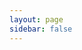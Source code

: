 ```yaml
---
layout: page
sidebar: false
---
```


<script setup lang="ts">
import MyCard from '../components/MyCard.vue'
import vitepressTutorialImg from '../images/vitepress-tutorial-0.png'
</script>

<style scoped>
.page-container {
  max-width: 90vw;
  margin: 0 auto;
  padding: 0 32px;
}
.articles-list {
  display: flex;
  flex-wrap: wrap;
  gap: 24px;
  justify-content: flex-start;
  align-items: stretch;
  margin-top: 24px;
}
</style>

<div class="page-container">
  <div class="articles-list">
    <MyCard
      link="/vitepress-tutorial"
      title="vitepree教程"
      desc="从github搬运过来的"
      :img="vitepressTutorialImg"
    />
  </div>
</div>

